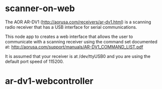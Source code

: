 # scanner-on-web
The AOR AR-DV1 (http://aorusa.com/receivers/ar-dv1.html) is a scanning radio receiver that has a USB interface for serial communications. 

This node app to creates a web interface that allows the user to communicate with a scanning receiver using the command set documented at: http://aorusa.com/support/manuals/AR-DV1_COMMAND_LIST.pdf

It is assumed that your receiver is at /dev/ttyUSB0 and you are using the
default port speed of 115200.


# ar-dv1-webcontroller
